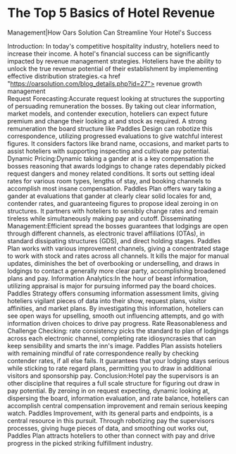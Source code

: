# The Top 5 Basics of Hotel Revenue 
Management|How Oars Solution Can 
Streamline Your Hotel's Success

Introduction: In today's competitive hospitality industry, hoteliers need to increase their income. A hotel's financial success can be significantly impacted by revenue management strategies. Hoteliers have the ability to unlock the true revenue potential of their establishment by implementing effective distribution strategies.<a href "https://oarsolution.com/blog_details.php?id=27"> revenue growth management				
 </a>
Request Forecasting:Accurate request looking at structures the supporting of persuading remuneration the bosses. By taking out clear information, market models, and contender execution, hoteliers can expect future premium and change their looking at and stock as required. A strong remuneration the board structure like Paddles Design can robotize this correspondence, utilizing progressed evaluations to give watchful interest figures. It considers factors like brand name, occasions, and market parts to assist hoteliers with supporting inspecting and cultivate pay potential.
Dynamic Pricing:Dynamic taking a gander at is a key compensation the bosses reasoning that awards lodgings to change rates dependably picked request dangers and money related conditions. It sorts out setting ideal rates for various room types, lengths of stay, and booking channels to accomplish most insane compensation. Paddles Plan offers wary taking a gander at evaluations that gander at clearly clear solid locales for and, contender rates, and guaranteeing figures to propose ideal zeroing in on structures. It partners with hoteliers to sensibly change rates and remain tireless while simultaneously making pay and cutoff.
Disseminating Management:Efficient spread the bosses guarantees that lodgings are open through different channels, as electronic travel affiliations (OTAs), in standard dissipating structures (GDS), and direct holding stages. Paddles Plan works with various improvement channels, giving a concentrated stage to work with stock and rates across all channels. It kills the major for manual updates, diminishes the bet of overbooking or underselling, and draws in lodgings to contact a generally more clear party, accomplishing broadened plans and pay.
Information Analytics:In the hour of beast information, utilizing appraisal is major for pursuing informed pay the board choices. Paddles Strategy offers consuming information assessment limits, giving hoteliers vigilant pieces of data into their show, request plans, visitor affinities, and market plans. By investigating this information, hoteliers can see open ways for upselling, smooth out influencing attempts, and go with information driven choices to drive pay progress.
Rate Reasonableness and Challenge Checking: rate consistency picks the standard to plan of lodgings across each electronic channel, completing rate idiosyncrasies that can keep sensibility and smarts the inn's image. Paddles Plan assists hoteliers with remaining mindful of rate correspondence really by checking contender rates, if all else fails. It guarantees that your lodging stays serious while sticking to rate regard plans, permitting you to draw in additional visitors and sponsorship pay.
Conclusion:Hotel pay the supervisors is an other discipline that requires a full scale structure for figuring out draw in pay potential. By zeroing in on request expecting, dynamic looking at, dispersing the board, information evaluation, and rate balance, hoteliers can accomplish central compensation improvement and remain serious keeping watch. Paddles Improvement, with its general parts and endpoints, is a central resource in this pursuit. Through robotizing pay the supervisors processes, giving huge pieces of data, and smoothing out works out, Paddles Plan attracts hoteliers to other than connect with pay and drive progress in the picked striking fulfillment industry.
